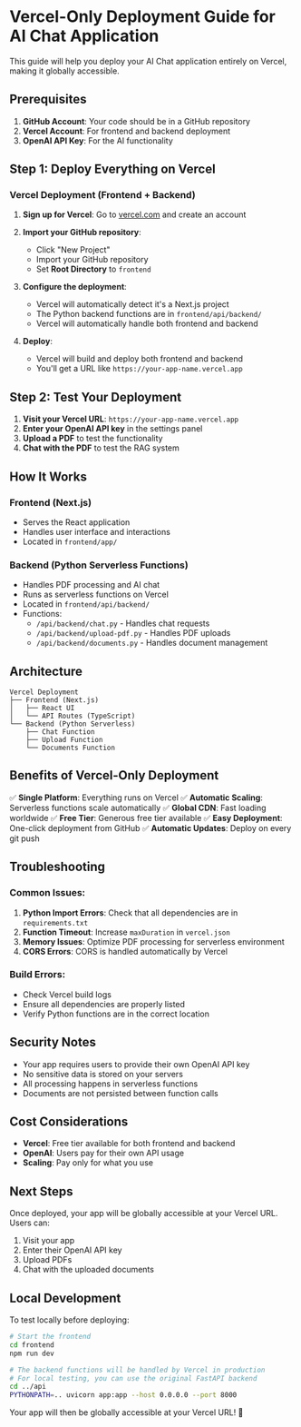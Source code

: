 # Vercel-Only Deployment Guide for AI Chat Application

This guide will help you deploy your AI Chat application entirely on Vercel, making it globally accessible.

## Prerequisites

1. **GitHub Account**: Your code should be in a GitHub repository
2. **Vercel Account**: For frontend and backend deployment
3. **OpenAI API Key**: For the AI functionality

## Step 1: Deploy Everything on Vercel

### Vercel Deployment (Frontend + Backend)

1. **Sign up for Vercel**: Go to [vercel.com](https://vercel.com) and create an account

2. **Import your GitHub repository**:
   - Click "New Project"
   - Import your GitHub repository
   - Set **Root Directory** to `frontend`

3. **Configure the deployment**:
   - Vercel will automatically detect it's a Next.js project
   - The Python backend functions are in `frontend/api/backend/`
   - Vercel will automatically handle both frontend and backend

4. **Deploy**:
   - Vercel will build and deploy both frontend and backend
   - You'll get a URL like `https://your-app-name.vercel.app`

## Step 2: Test Your Deployment

1. **Visit your Vercel URL**: `https://your-app-name.vercel.app`
2. **Enter your OpenAI API key** in the settings panel
3. **Upload a PDF** to test the functionality
4. **Chat with the PDF** to test the RAG system

## How It Works

### Frontend (Next.js)
- Serves the React application
- Handles user interface and interactions
- Located in `frontend/app/`

### Backend (Python Serverless Functions)
- Handles PDF processing and AI chat
- Runs as serverless functions on Vercel
- Located in `frontend/api/backend/`
- Functions:
  - `/api/backend/chat.py` - Handles chat requests
  - `/api/backend/upload-pdf.py` - Handles PDF uploads
  - `/api/backend/documents.py` - Handles document management

## Architecture

```
Vercel Deployment
├── Frontend (Next.js)
│   ├── React UI
│   └── API Routes (TypeScript)
└── Backend (Python Serverless)
    ├── Chat Function
    ├── Upload Function
    └── Documents Function
```

## Benefits of Vercel-Only Deployment

✅ **Single Platform**: Everything runs on Vercel
✅ **Automatic Scaling**: Serverless functions scale automatically
✅ **Global CDN**: Fast loading worldwide
✅ **Free Tier**: Generous free tier available
✅ **Easy Deployment**: One-click deployment from GitHub
✅ **Automatic Updates**: Deploy on every git push

## Troubleshooting

### Common Issues:

1. **Python Import Errors**: Check that all dependencies are in `requirements.txt`
2. **Function Timeout**: Increase `maxDuration` in `vercel.json`
3. **Memory Issues**: Optimize PDF processing for serverless environment
4. **CORS Errors**: CORS is handled automatically by Vercel

### Build Errors:

- Check Vercel build logs
- Ensure all dependencies are properly listed
- Verify Python functions are in the correct location

## Security Notes

- Your app requires users to provide their own OpenAI API key
- No sensitive data is stored on your servers
- All processing happens in serverless functions
- Documents are not persisted between function calls

## Cost Considerations

- **Vercel**: Free tier available for both frontend and backend
- **OpenAI**: Users pay for their own API usage
- **Scaling**: Pay only for what you use

## Next Steps

Once deployed, your app will be globally accessible at your Vercel URL. Users can:
1. Visit your app
2. Enter their OpenAI API key
3. Upload PDFs
4. Chat with the uploaded documents

## Local Development

To test locally before deploying:

```bash
# Start the frontend
cd frontend
npm run dev

# The backend functions will be handled by Vercel in production
# For local testing, you can use the original FastAPI backend
cd ../api
PYTHONPATH=.. uvicorn app:app --host 0.0.0.0 --port 8000
```

Your app will then be globally accessible at your Vercel URL! 🚀 